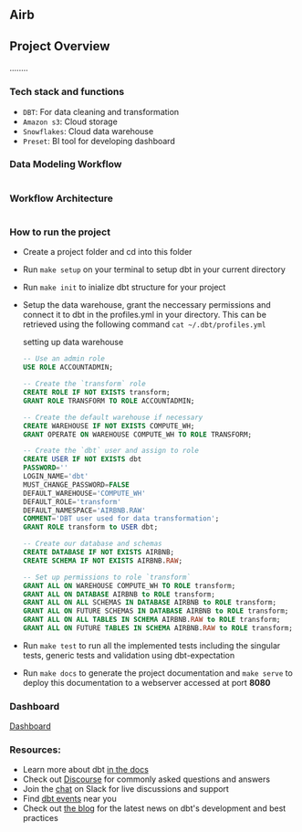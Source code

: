 ## Airb

## Project Overview
........

### Tech stack and functions
- `DBT`: For data cleaning and transformation
- `Amazon s3`: Cloud storage
- `Snowflakes`: Cloud data warehouse
- `Preset`: BI tool for developing dashboard

### Data Modeling Workflow
![]()

### Workflow Architecture
![]()

### How to run the project

- Create a project folder and cd into this folder

- Run `make setup` on your terminal to setup dbt in your current directory

- Run `make init` to inialize dbt structure for your project   

- Setup the data warehouse, grant the neccessary permissions and connect it to dbt in the profiles.yml in your directory.
 This can be retrieved using the following command 
        `cat ~/.dbt/profiles.yml`

    setting up data warehouse

    ```sql
    -- Use an admin role
    USE ROLE ACCOUNTADMIN;

    -- Create the `transform` role
    CREATE ROLE IF NOT EXISTS transform;
    GRANT ROLE TRANSFORM TO ROLE ACCOUNTADMIN;

    -- Create the default warehouse if necessary
    CREATE WAREHOUSE IF NOT EXISTS COMPUTE_WH;
    GRANT OPERATE ON WAREHOUSE COMPUTE_WH TO ROLE TRANSFORM;

    -- Create the `dbt` user and assign to role
    CREATE USER IF NOT EXISTS dbt
    PASSWORD=''
    LOGIN_NAME='dbt'
    MUST_CHANGE_PASSWORD=FALSE
    DEFAULT_WAREHOUSE='COMPUTE_WH'
    DEFAULT_ROLE='transform'
    DEFAULT_NAMESPACE='AIRBNB.RAW'
    COMMENT='DBT user used for data transformation';
    GRANT ROLE transform to USER dbt;

    -- Create our database and schemas
    CREATE DATABASE IF NOT EXISTS AIRBNB;
    CREATE SCHEMA IF NOT EXISTS AIRBNB.RAW;

    -- Set up permissions to role `transform`
    GRANT ALL ON WAREHOUSE COMPUTE_WH TO ROLE transform; 
    GRANT ALL ON DATABASE AIRBNB to ROLE transform;
    GRANT ALL ON ALL SCHEMAS IN DATABASE AIRBNB to ROLE transform;
    GRANT ALL ON FUTURE SCHEMAS IN DATABASE AIRBNB to ROLE transform;
    GRANT ALL ON ALL TABLES IN SCHEMA AIRBNB.RAW to ROLE transform;
    GRANT ALL ON FUTURE TABLES IN SCHEMA AIRBNB.RAW to ROLE transform;

    ```

- Run `make test` to run all the implemented tests including the singular tests, generic tests and validation using dbt-expectation

- Run `make docs` to generate the project documentation and `make serve` to deploy this documentation to a webserver accessed at port __8080__



### Dashboard

[Dashboard](https://vimeo.com/808298157/ba56509b05)



### Resources:
- Learn more about dbt [in the docs](https://docs.getdbt.com/docs/introduction)
- Check out [Discourse](https://discourse.getdbt.com/) for commonly asked questions and answers
- Join the [chat](https://community.getdbt.com/) on Slack for live discussions and support
- Find [dbt events](https://events.getdbt.com) near you
- Check out [the blog](https://blog.getdbt.com/) for the latest news on dbt's development and best practices

